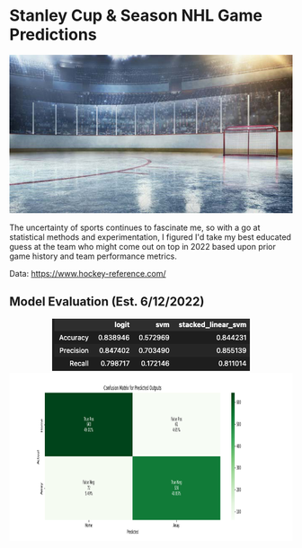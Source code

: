 # Stanley Cup & Season NHL Game Predictions

<p align='center'>
  <img src="/images/ice-hockey-rink-670px.jpg" />
</p>

The uncertainty of sports continues to fascinate me, so with a go at statistical methods and experimentation, I figured I'd take my best educated guess at the team who might come out on top in 2022 based upon prior game history and team performance metrics.

Data:
https://www.hockey-reference.com/

## Model Evaluation (Est. 6/12/2022)

<p align="center">
  <img src="/images/stacked_svm_accuracy.png"/>
  <img src="/images/confusion_matrix.png" width="3200" height="300"/>
</p>

